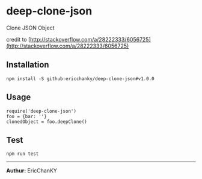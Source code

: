 # deep-clone-json
Clone JSON Object

credit to [http://stackoverflow.com/a/28222333/6056725](http://stackoverflow.com/a/28222333/6056725)

## Installation
```
npm install -S github:ericchanky/deep-clone-json#v1.0.0
```

## Usage
```
require('deep-clone-json')
foo = {bar: ''}
clonedObject = foo.deepClone()
```

## Test
```
npm run test
```

---

**Authur:** EricChanKY
